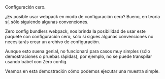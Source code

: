 Configuración cero.

¿Es posible usar webpack en modo de configuración cero? Bueno, en teoría sí, sólo siguiendo algunas convenciones.

Zero config bundlers webpack, nos brinda la posibilidad de usar este paquete con configuración cero, sólo si sigues algunas convenciones no necesitarás crear un archivo de configuración.

Aunque esto suena genial, no funcionará para casos muy simples (sólo demostraciones o pruebas rápidas), por ejemplo, no se puede transpilar usando babel con Zero config.

Veamos en esta demostración cómo podemos ejecutar una muestra simple.

